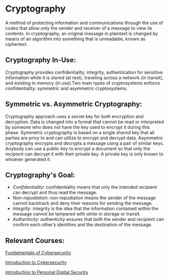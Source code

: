 # Cryptography 

A method of protecting information and communications through the use of codes that allow only the sender and receiver of a message to view its contents. In cryptography, an original message in plaintext is changed by means of an algorithm into something that is unreadable, known as ciphertext.

## Cryptography In-Use:

Cryptography provides confidentiality, integrity, authentication for sensitive information while it is stored (at rest), traveling across a network (in transit), and existing in memory (in use).Two main types of cryptosystems enforce confidentiality: symmetric and asymmetric cryptosystems.

## Symmetric vs. Asymmetric Cryptography:

Cryptography approach uses a secret key for both encryption and decryption. Data is changed into a format that cannot be read or interpreted by someone who does not have the key used to encrypt it during this phase. Symmetric cryptography is based on a single shared key that all parties are privy to and can utilize to encrypt and decrypt data. Asymmetric cryptography encrypts and decrypts a message using a pair of similar keys. Anybody can use a public key to encrypt a document so that only the recipient can decrypt it with their private key. A private key is only known to whoever generated it.

## Cryptography's Goal:

- _Confidentiality_: confidentiality means that only the intended recipient can decrypt and thus read the message.
- _Non-repudiation_: non-repudiation means the sender of the message cannot backtrack and deny their reasons for sending the message.
- _Integrity_: integrity is the idea that the information contained within the message cannot be tampered with while in storage or transit.
- _Authenticity_: authenticity ensures that both the sender and recipient can confirm each other’s identities and the destination of the message.

## Relevant Courses:

[Fundamentals of Cybersecurity](https://www.codecademy.com/learn/paths/fundamentals-of-cybersecurity)

[Introduction to Cybersecurity](https://www.codecademy.com/learn/introduction-to-cybersecurity)

[Introduction to Personal Digital Security](https://www.codecademy.com/learn/introduction-to-personal-digital-security)



